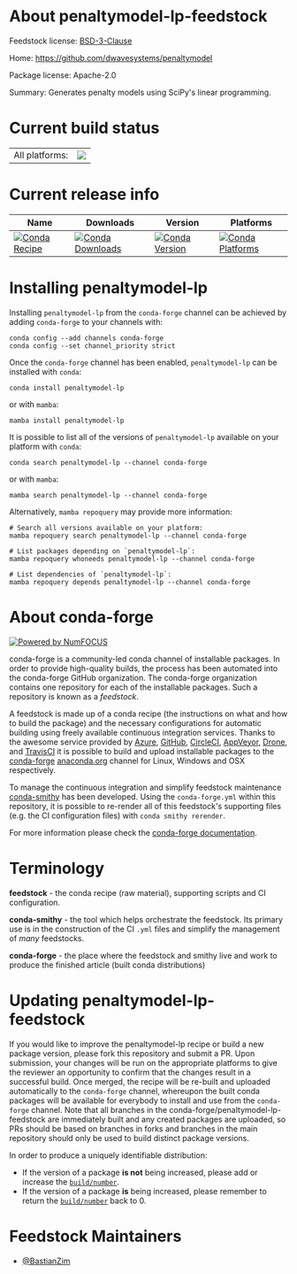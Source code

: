 About penaltymodel-lp-feedstock
===============================

Feedstock license: [BSD-3-Clause](https://github.com/conda-forge/penaltymodel-lp-feedstock/blob/main/LICENSE.txt)

Home: https://github.com/dwavesystems/penaltymodel

Package license: Apache-2.0

Summary: Generates penalty models using SciPy's linear programming.

Current build status
====================


<table><tr><td>All platforms:</td>
    <td>
      <a href="https://dev.azure.com/conda-forge/feedstock-builds/_build/latest?definitionId=15706&branchName=main">
        <img src="https://dev.azure.com/conda-forge/feedstock-builds/_apis/build/status/penaltymodel-lp-feedstock?branchName=main">
      </a>
    </td>
  </tr>
</table>

Current release info
====================

| Name | Downloads | Version | Platforms |
| --- | --- | --- | --- |
| [![Conda Recipe](https://img.shields.io/badge/recipe-penaltymodel--lp-green.svg)](https://anaconda.org/conda-forge/penaltymodel-lp) | [![Conda Downloads](https://img.shields.io/conda/dn/conda-forge/penaltymodel-lp.svg)](https://anaconda.org/conda-forge/penaltymodel-lp) | [![Conda Version](https://img.shields.io/conda/vn/conda-forge/penaltymodel-lp.svg)](https://anaconda.org/conda-forge/penaltymodel-lp) | [![Conda Platforms](https://img.shields.io/conda/pn/conda-forge/penaltymodel-lp.svg)](https://anaconda.org/conda-forge/penaltymodel-lp) |

Installing penaltymodel-lp
==========================

Installing `penaltymodel-lp` from the `conda-forge` channel can be achieved by adding `conda-forge` to your channels with:

```
conda config --add channels conda-forge
conda config --set channel_priority strict
```

Once the `conda-forge` channel has been enabled, `penaltymodel-lp` can be installed with `conda`:

```
conda install penaltymodel-lp
```

or with `mamba`:

```
mamba install penaltymodel-lp
```

It is possible to list all of the versions of `penaltymodel-lp` available on your platform with `conda`:

```
conda search penaltymodel-lp --channel conda-forge
```

or with `mamba`:

```
mamba search penaltymodel-lp --channel conda-forge
```

Alternatively, `mamba repoquery` may provide more information:

```
# Search all versions available on your platform:
mamba repoquery search penaltymodel-lp --channel conda-forge

# List packages depending on `penaltymodel-lp`:
mamba repoquery whoneeds penaltymodel-lp --channel conda-forge

# List dependencies of `penaltymodel-lp`:
mamba repoquery depends penaltymodel-lp --channel conda-forge
```


About conda-forge
=================

[![Powered by
NumFOCUS](https://img.shields.io/badge/powered%20by-NumFOCUS-orange.svg?style=flat&colorA=E1523D&colorB=007D8A)](https://numfocus.org)

conda-forge is a community-led conda channel of installable packages.
In order to provide high-quality builds, the process has been automated into the
conda-forge GitHub organization. The conda-forge organization contains one repository
for each of the installable packages. Such a repository is known as a *feedstock*.

A feedstock is made up of a conda recipe (the instructions on what and how to build
the package) and the necessary configurations for automatic building using freely
available continuous integration services. Thanks to the awesome service provided by
[Azure](https://azure.microsoft.com/en-us/services/devops/), [GitHub](https://github.com/),
[CircleCI](https://circleci.com/), [AppVeyor](https://www.appveyor.com/),
[Drone](https://cloud.drone.io/welcome), and [TravisCI](https://travis-ci.com/)
it is possible to build and upload installable packages to the
[conda-forge](https://anaconda.org/conda-forge) [anaconda.org](https://anaconda.org/)
channel for Linux, Windows and OSX respectively.

To manage the continuous integration and simplify feedstock maintenance
[conda-smithy](https://github.com/conda-forge/conda-smithy) has been developed.
Using the ``conda-forge.yml`` within this repository, it is possible to re-render all of
this feedstock's supporting files (e.g. the CI configuration files) with ``conda smithy rerender``.

For more information please check the [conda-forge documentation](https://conda-forge.org/docs/).

Terminology
===========

**feedstock** - the conda recipe (raw material), supporting scripts and CI configuration.

**conda-smithy** - the tool which helps orchestrate the feedstock.
                   Its primary use is in the construction of the CI ``.yml`` files
                   and simplify the management of *many* feedstocks.

**conda-forge** - the place where the feedstock and smithy live and work to
                  produce the finished article (built conda distributions)


Updating penaltymodel-lp-feedstock
==================================

If you would like to improve the penaltymodel-lp recipe or build a new
package version, please fork this repository and submit a PR. Upon submission,
your changes will be run on the appropriate platforms to give the reviewer an
opportunity to confirm that the changes result in a successful build. Once
merged, the recipe will be re-built and uploaded automatically to the
`conda-forge` channel, whereupon the built conda packages will be available for
everybody to install and use from the `conda-forge` channel.
Note that all branches in the conda-forge/penaltymodel-lp-feedstock are
immediately built and any created packages are uploaded, so PRs should be based
on branches in forks and branches in the main repository should only be used to
build distinct package versions.

In order to produce a uniquely identifiable distribution:
 * If the version of a package **is not** being increased, please add or increase
   the [``build/number``](https://docs.conda.io/projects/conda-build/en/latest/resources/define-metadata.html#build-number-and-string).
 * If the version of a package **is** being increased, please remember to return
   the [``build/number``](https://docs.conda.io/projects/conda-build/en/latest/resources/define-metadata.html#build-number-and-string)
   back to 0.

Feedstock Maintainers
=====================

* [@BastianZim](https://github.com/BastianZim/)

